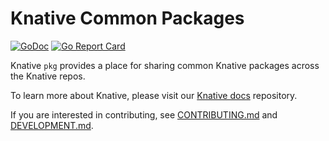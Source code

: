 # Knative Common Packages

[![GoDoc](https://godoc.org/github.com/knative/pkg?status.svg)](https://godoc.org/github.com/knative/pkg)
[![Go Report Card](https://goreportcard.com/badge/knative/pkg)](https://goreportcard.com/report/knative/pkg)

Knative `pkg` provides a place for sharing common Knative packages across
the Knative repos.

To learn more about Knative, please visit our
[Knative docs](https://github.com/knative/docs) repository.

If you are interested in contributing, see [CONTRIBUTING.md](./CONTRIBUTING.md)
and [DEVELOPMENT.md](./DEVELOPMENT.md).

